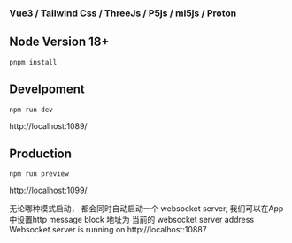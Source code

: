 

### Vue3 / Tailwind Css / ThreeJs / P5js / ml5js / Proton 

## Node Version 18+

```
pnpm install
```

## Develpoment
```shell
npm run dev
```
http://localhost:1089/

## Production
```shell
npm run preview 
```
http://localhost:1099/


无论哪种模式启动， 都会同时自动启动一个 websocket server,
我们可以在App 中设置http message block 地址为 当前的 websocket server address 
Websocket server is running on http://localhost:10887 


